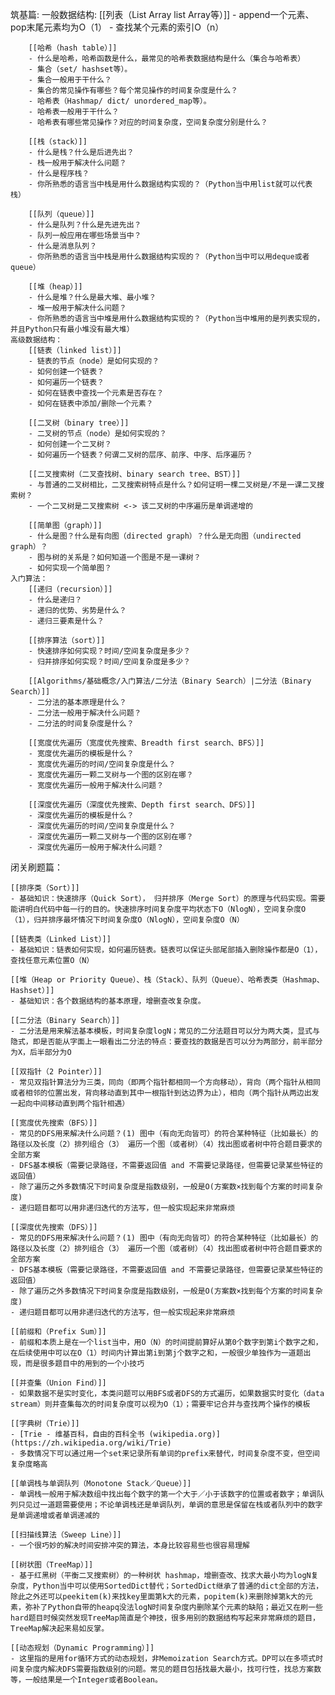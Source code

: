 筑基篇:
	一般数据结构:
		[[列表（List Array list Array等）]]
		- append一个元素、pop末尾元素均为O（1）
		- 查找某个元素的索引O（n）
	
		[[哈希（hash table）]]
		- 什么是哈希，哈希函数是什么，最常见的哈希表数据结构是什么（集合与哈希表）
		- 集合（set/ hashset等）。
		- 集合一般用于干什么？
		- 集合的常见操作有哪些？每个常见操作的时间复杂度是什么？
		- 哈希表（Hashmap/ dict/ unordered_map等）。
		- 哈希表一般用于干什么？
		- 哈希表有哪些常见操作？对应的时间复杂度，空间复杂度分别是什么？
	
		[[栈（stack）]]
		- 什么是栈？什么是后进先出？
		- 栈一般用于解决什么问题？
		- 什么是程序栈？
		- 你所熟悉的语言当中栈是用什么数据结构实现的？（Python当中用list就可以代表栈）
	
		[[队列（queue）]]
		- 什么是队列？什么是先进先出？
		- 队列一般应用在哪些场景当中？
		- 什么是消息队列？
		- 你所熟悉的语言当中栈是用什么数据结构实现的？（Python当中可以用deque或者queue）
	
		[[堆（heap）]]
		- 什么是堆？什么是最大堆、最小堆？
		- 堆一般用于解决什么问题？ 
		- 你所熟悉的语言当中堆是用什么数据结构实现的？（Python当中堆用的是列表实现的，并且Python只有最小堆没有最大堆）
	高级数据结构：
		[[链表（linked list）]]
		- 链表的节点（node）是如何实现的？
		- 如何创建一个链表？
		- 如何遍历一个链表？
		- 如何在链表中查找一个元素是否存在？
		- 如何在链表中添加/删除一个元素？
	
		[[二叉树（binary tree）]]
		- 二叉树的节点（node）是如何实现的？
		- 如何创建一个二叉树？
		- 如何遍历一个链表？何谓二叉树的层序、前序、中序、后序遍历？
	
		[[二叉搜索树（二叉查找树、binary search tree、BST）]]
		- 与普通的二叉树相比，二叉搜索树特点是什么？如何证明一棵二叉树是/不是一课二叉搜索树？
		- 一个二叉树是二叉搜索树 <-> 该二叉树的中序遍历是单调递增的
	
		[[简单图（graph）]]
		- 什么是图？什么是有向图（directed graph）？什么是无向图（undirected graph）？
		- 图与树的关系是？如何知道一个图是不是一课树？
		- 如何实现一个简单图？
	入门算法：
		[[递归（recursion）]]
		- 什么是递归？
		- 递归的优势、劣势是什么？
		- 递归三要素是什么？
	
		[[排序算法（sort）]]
		- 快速排序如何实现？时间/空间复杂度是多少？
		- 归并排序如何实现？时间/空间复杂度是多少？
	
		[[Algorithms/基础概念/入门算法/二分法（Binary Search）|二分法（Binary Search）]]
		- 二分法的基本原理是什么？
		- 二分法一般用于解决什么问题？
		- 二分法的时间复杂度是什么？
	
		[[宽度优先遍历（宽度优先搜索、Breadth first search、BFS）]]
		- 宽度优先遍历的模板是什么？
		- 宽度优先遍历的时间/空间复杂度是什么？
		- 宽度优先遍历一颗二叉树与一个图的区别在哪？
		- 宽度优先遍历一般用于解决什么问题？
	
		[[深度优先遍历（深度优先搜索、Depth first search、DFS）]]
		- 深度优先遍历的模板是什么？
		- 深度优先遍历的时间/空间复杂度是什么？
		- 深度优先遍历一颗二叉树与一个图的区别在哪？
		- 深度优先遍历一般用于解决什么问题？

闭关刷题篇：

	[[排序类（Sort）]]
	- 基础知识：快速排序（Quick Sort）， 归并排序（Merge Sort）的原理与代码实现。需要能讲明白代码中每一行的目的。快速排序时间复杂度平均状态下O（NlogN），空间复杂度O（1），归并排序最坏情况下时间复杂度O（NlogN），空间复杂度O（N）

	[[链表类（Linked List）]]
	- 基础知识：链表如何实现，如何遍历链表。链表可以保证头部尾部插入删除操作都是O（1），查找任意元素位置O（N）
	
	[[堆（Heap or Priority Queue）、栈（Stack）、队列（Queue）、哈希表类（Hashmap、Hashset）]]
	- 基础知识：各个数据结构的基本原理，增删查改复杂度。
	
	[[二分法（Binary Search）]]
	- 二分法是用来解法基本模板，时间复杂度logN；常见的二分法题目可以分为两大类，显式与隐式，即是否能从字面上一眼看出二分法的特点：要查找的数据是否可以分为两部分，前半部分为X，后半部分为O

	[[双指针（2 Pointer）]]
	- 常见双指针算法分为三类，同向（即两个指针都相同一个方向移动），背向（两个指针从相同或者相邻的位置出发，背向移动直到其中一根指针到达边界为止），相向（两个指针从两边出发一起向中间移动直到两个指针相遇）

	[[宽度优先搜索（BFS）]]
	- 常见的DFS用来解决什么问题？(1) 图中（有向无向皆可）的符合某种特征（比如最长）的路径以及长度（2）排列组合（3） 遍历一个图（或者树）（4）找出图或者树中符合题目要求的全部方案
	- DFS基本模板（需要记录路径，不需要返回值 and 不需要记录路径，但需要记录某些特征的返回值）
	- 除了遍历之外多数情况下时间复杂度是指数级别，一般是O(方案数×找到每个方案的时间复杂度)
	- 递归题目都可以用非递归迭代的方法写，但一般实现起来非常麻烦

	[[深度优先搜索（DFS）]]
	- 常见的DFS用来解决什么问题？(1) 图中（有向无向皆可）的符合某种特征（比如最长）的路径以及长度（2）排列组合（3） 遍历一个图（或者树）（4）找出图或者树中符合题目要求的全部方案
	- DFS基本模板（需要记录路径，不需要返回值 and 不需要记录路径，但需要记录某些特征的返回值）
	- 除了遍历之外多数情况下时间复杂度是指数级别，一般是O(方案数×找到每个方案的时间复杂度)
	- 递归题目都可以用非递归迭代的方法写，但一般实现起来非常麻烦

	[[前缀和（Prefix Sum）]]
	- 前缀和本质上是在一个list当中，用O（N）的时间提前算好从第0个数字到第i个数字之和，在后续使用中可以在O（1）时间内计算出第i到第j个数字之和，一般很少单独作为一道题出现，而是很多题目中的用到的一个小技巧

	[[并查集（Union Find）]]
	- 如果数据不是实时变化，本类问题可以用BFS或者DFS的方式遍历，如果数据实时变化（data stream）则并查集每次的时间复杂度可以视为O（1）；需要牢记合并与查找两个操作的模板

	[[字典树（Trie）]]
	- [Trie - 维基百科，自由的百科全书 (wikipedia.org)](https://zh.wikipedia.org/wiki/Trie)
	- 多数情况下可以通过用一个set来记录所有单词的prefix来替代，时间复杂度不变，但空间复杂度略高

	[[单调栈与单调队列（Monotone Stack／Queue）]]
	- 单调栈一般用于解决数组中找出每个数字的第一个大于／小于该数字的位置或者数字；单调队列只见过一道题需要使用；不论单调栈还是单调队列，单调的意思是保留在栈或者队列中的数字是单调递增或者单调递减的

	[[扫描线算法（Sweep Line）]]
	- 一个很巧妙的解决时间安排冲突的算法，本身比较容易些也很容易理解

	[[树状图（TreeMap）]]
	- 基于红黑树（平衡二叉搜索树）的一种树状 hashmap，增删查改、找求大最小均为logN复杂度，Python当中可以使用SortedDict替代；SortedDict继承了普通的dict全部的方法，除此之外还可以peekitem(k)来找key里面第k大的元素，popitem(k)来删除掉第k大的元素，弥补了Python自带的heapq没法logN时间复杂度内删除某个元素的缺陷；最近又在刷一些hard题目时候突然发现TreeMap简直是个神技，很多用别的数据结构写起来非常麻烦的题目，TreeMap解决起来易如反掌。

	[[动态规划（Dynamic Programming）]]
	- 这里指的是用for循环方式的动态规划，非Memoization Search方式。DP可以在多项式时间复杂度内解决DFS需要指数级别的问题。常见的题目包括找最大最小，找可行性，找总方案数等，一般结果是一个Integer或者Boolean。


